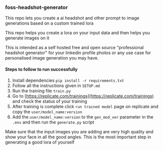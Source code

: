 ### foss-headshot-generator

This repo lets you create a ai headshot and other prompt to image generations based on a custom trained lora

This repo helps you create a lora on your input data and then helps you generate images on it

This is intended as a self hosted free and open source "professional headshot generator" for your linkedin profile photos or any use case for personalised image generation you may have.

#### Steps to follow to run successfully

1. Install dependencies `pip install -r requirements.txt`
2. Follow all the instructions given in `SETUP.md`
3. Run the training file `train.py`
4. Go to [https://replicate.com/trainings](https://replicate.com/trainings) and check the status of your training
5. After training is complete click `run trained model` page on replicate and copy the `user/model_name:version`
6. Add the `user/model_name:version` to the `gen_mod_ver` parameter in the `.env` and then run the `generate.py` script


Make sure that the input images you are adding are very high quality and show your face in all the good angles. This is the most important step in generating a good lora of yourself